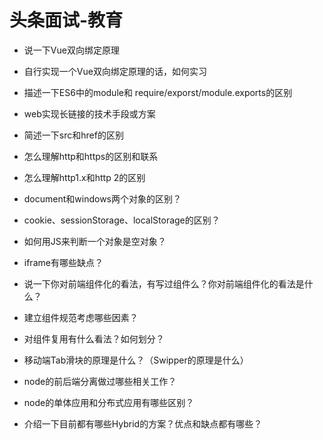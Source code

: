 # 头条面试-教育

 * 说一下Vue双向绑定原理

 * 自行实现一个Vue双向绑定原理的话，如何实习

 * 描述一下ES6中的module和 require/exporst/module.exports的区别

 * web实现长链接的技术手段或方案

 * 简述一下src和href的区别

 * 怎么理解http和https的区别和联系

 * 怎么理解http1.x和http 2的区别

 * document和windows两个对象的区别？

 * cookie、sessionStorage、localStorage的区别？

 * 如何用JS来判断一个对象是空对象？

 * iframe有哪些缺点？

 * 说一下你对前端组件化的看法，有写过组件么？你对前端组件化的看法是什么？

 * 建立组件规范考虑哪些因素？
              
 * 对组件复用有什么看法？如何划分？

 * 移动端Tab滑块的原理是什么？（Swipper的原理是什么）

 * node的前后端分离做过哪些相关工作？

 * node的单体应用和分布式应用有哪些区别？

 * 介绍一下目前都有哪些Hybrid的方案？优点和缺点都有哪些？
